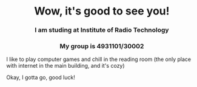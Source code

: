 <div id="header" align="center">
    <h1>Wow, it's good to see you!</h1> 
    <h3>I am studing at Institute of Radio Technology</h3> 
    <h3>My group is 4931101/30002</h3> 
</div>

I like to play computer games and chill in the reading room (the only place with internet in the main building, and it's cozy)

Okay, I gotta go, good luck!
